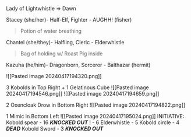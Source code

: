 Lady of Lightwhistle => Dawn

Stacey (she/her)- Half-Elf, Fighter - AUGHH! (fisher)
>Potion of water breathing

Chantel (she/they)- Halfling, Cleric - Elderwhistle
> Bag of holding w/ Roast Pig inside

Kazuha (he/him)- Dragonborn, Sorceror - Balthazar (hermit)
>


![[Pasted image 20240417194320.png]]

3 Kobolds in Top Right + 1 Gelatinous Cube
![[Pasted image 20240417194546.png]]
![[Pasted image 20240417194659.png]]

2 Oxencloak Drow in Bottom Right
![[Pasted image 20240417194822.png]]

1 Mimic in Bottom Left 
![[Pasted image 20240417195024.png]]
INITIATIVE:
Kobold spear -  16 ***KNOCKED OUT***
! - 6
Elderwhistle - 5
Kobold circle - 4 ***DEAD***
Kobold Sword - 3 ***KNOCKED OUT***
